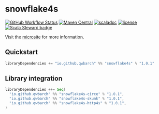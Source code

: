 # snowflake4s

[![GitHub Workflow Status](https://img.shields.io/github/workflow/status/qwbarch/snowflake4s/Scala%20CI?logo=github)](https://github.com/qwbarch/snowflake4s/actions/workflows/scala.yml)
[![Maven Central](https://img.shields.io/maven-central/v/io.github.qwbarch/snowflake4s_3)](https://search.maven.org/artifact/io.github.qwbarch/snowflake4s_3/1.0.0/jar)
[![scaladoc](https://javadoc.io/badge2/io.github.qwbarch/snowflake4s_3/scaladoc.svg)](https://javadoc.io/doc/io.github.qwbarch/snowflake4s_3)
[![license](https://img.shields.io/badge/license-MIT-green)](https://opensource.org/licenses/MIT)
[![Scala Steward badge](https://img.shields.io/badge/Scala_Steward-helping-blue.svg?style=flat&logo=data:image/png;base64,iVBORw0KGgoAAAANSUhEUgAAAA4AAAAQCAMAAAARSr4IAAAAVFBMVEUAAACHjojlOy5NWlrKzcYRKjGFjIbp293YycuLa3pYY2LSqql4f3pCUFTgSjNodYRmcXUsPD/NTTbjRS+2jomhgnzNc223cGvZS0HaSD0XLjbaSjElhIr+AAAAAXRSTlMAQObYZgAAAHlJREFUCNdNyosOwyAIhWHAQS1Vt7a77/3fcxxdmv0xwmckutAR1nkm4ggbyEcg/wWmlGLDAA3oL50xi6fk5ffZ3E2E3QfZDCcCN2YtbEWZt+Drc6u6rlqv7Uk0LdKqqr5rk2UCRXOk0vmQKGfc94nOJyQjouF9H/wCc9gECEYfONoAAAAASUVORK5CYII=)](https://scala-steward.org)

Visit the [microsite](https://qwbarch.github.io/snowflake4s/) for more information.

## Quickstart

```scala
libraryDependencies += "io.github.qwbarch" %% "snowflake4s" % "1.0.1"
```

## Library integration

```scala
libraryDependencies ++= Seq(
  "io.github.qwbarch" %% "snowflake4s-circe" % "1.0.1",
  "io.github.qwbarch" %% "snowflake4s-skunk" % "1.0.1",
  "io.github.qwbarch" %% "snowflake4s-http4s" % "1.0.1",
)
```
